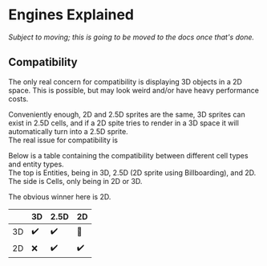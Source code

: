 # Engines Explained

*Subject to moving; this is going to be moved to the docs once that's done.*

## Compatibility

The only real concern for compatibility is displaying 3D objects in a 2D space.
This is possible, but may look weird and/or have heavy performance costs.

Conveniently enough, 2D and 2.5D sprites are the same, 3D sprites can exist in 2.5D cells, and if a 2D spite tries to
render in a 3D space it will automatically turn into a 2.5D sprite.\
The real issue for compatibility is

Below is a table containing the compatibility between different cell types and entity types.\
The top is Entities, being in 3D, 2.5D (2D sprite using Billboarding), and 2D.\
The side is Cells, only being in 2D or 3D.

The obvious winner here is 2D.

|      | 3D                     | 2.5D               | 2D                     |
|------|------------------------|--------------------|------------------------|
| 3D   | :heavy_check_mark:     | :heavy_check_mark: | :large_orange_diamond: |
| 2D   | :x:                    | :heavy_check_mark: | :heavy_check_mark:     |

